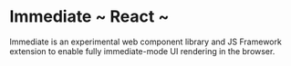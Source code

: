 # Immediate ~ React ~

Immediate is an experimental web component library and JS Framework extension to enable fully immediate-mode UI rendering in the browser.